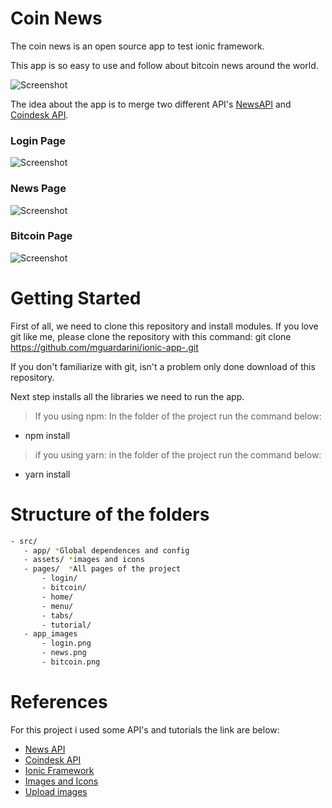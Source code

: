 # Coin News

The coin news is an open source app to test ionic framework. 

This app is so easy to use and follow about bitcoin news around the world.

![Screenshot](https://cdn4.iconfinder.com/data/icons/e-commerce-and-shopping-3/500/exchange-dollar-euro-bitcoin-british-pound-512.png)

The idea about the app is to merge two different API's [NewsAPI]() and [Coindesk API]().

### Login Page
![Screenshot](https://preview.ibb.co/kDhhuo/localhost_8100_Galaxy_S5.png)

### News Page
![Screenshot](https://preview.ibb.co/i8T0fT/localhost_8100_Galaxy_S5_1.png)

### Bitcoin Page
![Screenshot](https://preview.ibb.co/kwiBn8/localhost_8100_Galaxy_S5_2.png)


# Getting Started

First of all, we need to clone this repository and install modules. If you love git like me, please clone the repository with this command:  git clone https://github.com/mguardarini/ionic-app-.git

If you don't familiarize with git, isn't a problem only done download of this repository. 

Next step installs all the libraries we need to run the app. 

> If you using npm: 
    In the folder of the project run the command below: 
* npm install

> if you using yarn:
    in the folder of the project run the command below: 
* yarn install

# Structure of the folders

```sh
- src/ 
   - app/ *Global dependences and config
   - assets/ *images and icons
   - pages/  *All pages of the project
       - login/
       - bitcoin/
       - home/
       - menu/
       - tabs/
       - tutorial/
   - app_images 
       - login.png
       - news.png
       - bitcoin.png
```
# References

For this project i used some API's and tutorials the link are below:

* [News API]("https://newsapi.org/")
* [Coindesk API]("https://www.coindesk.com/api/")
* [Ionic Framework]("https://ionicframework.com/docs/components")
* [Images and Icons]("https://www.iconfinder.com/icons/532805/bitcoin_british_dollar_euro_exchange_pound_rate_icon")
* [Upload images]("https://pt-br.imgbb.com/")